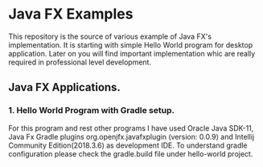 # Java FX Examples
This repository is the source of various example of Java FX's implementation. It is starting with simple Hello World program for desktop application. Later on you will find important implementation whic are really required in professional level development.

## Java FX Applications.

### 1. Hello World Program with Gradle setup.
For this program and rest other programs I have used Oracle Java SDK-11, Java Fx Gradle plugins org.openjfx.javafxplugin (version: 0.0.9) and Intellij Community Edition(2018.3.6) as development IDE.
To understand gradle configuration please check the gradle.build file under hello-world project. 
